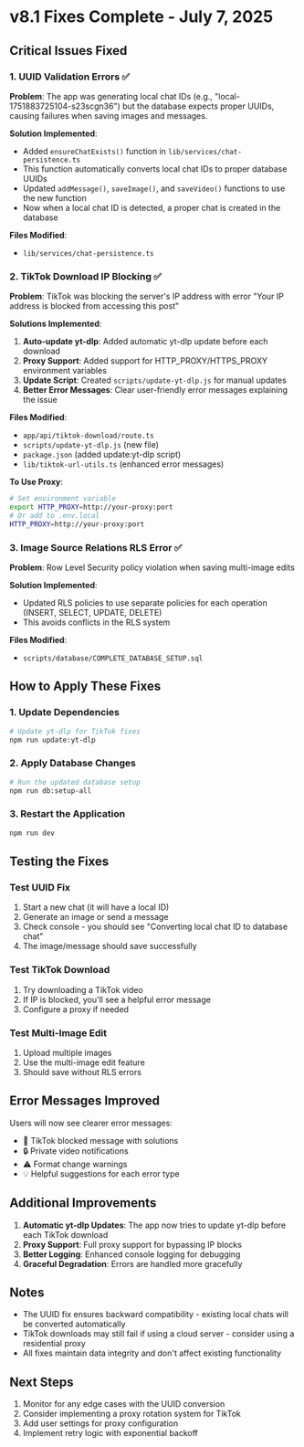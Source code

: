 # v8.1 Fixes Complete - July 7, 2025

## Critical Issues Fixed

### 1. UUID Validation Errors ✅

**Problem**: The app was generating local chat IDs (e.g., "local-1751883725104-s23scgn36") but the database expects proper UUIDs, causing failures when saving images and messages.

**Solution Implemented**:
- Added `ensureChatExists()` function in `lib/services/chat-persistence.ts`
- This function automatically converts local chat IDs to proper database UUIDs
- Updated `addMessage()`, `saveImage()`, and `saveVideo()` functions to use the new function
- Now when a local chat ID is detected, a proper chat is created in the database

**Files Modified**:
- `lib/services/chat-persistence.ts`

### 2. TikTok Download IP Blocking ✅

**Problem**: TikTok was blocking the server's IP address with error "Your IP address is blocked from accessing this post"

**Solutions Implemented**:
1. **Auto-update yt-dlp**: Added automatic yt-dlp update before each download
2. **Proxy Support**: Added support for HTTP_PROXY/HTTPS_PROXY environment variables
3. **Update Script**: Created `scripts/update-yt-dlp.js` for manual updates
4. **Better Error Messages**: Clear user-friendly error messages explaining the issue

**Files Modified**:
- `app/api/tiktok-download/route.ts`
- `scripts/update-yt-dlp.js` (new file)
- `package.json` (added update:yt-dlp script)
- `lib/tiktok-url-utils.ts` (enhanced error messages)

**To Use Proxy**:
```bash
# Set environment variable
export HTTP_PROXY=http://your-proxy:port
# Or add to .env.local
HTTP_PROXY=http://your-proxy:port
```

### 3. Image Source Relations RLS Error ✅

**Problem**: Row Level Security policy violation when saving multi-image edits

**Solution Implemented**:
- Updated RLS policies to use separate policies for each operation (INSERT, SELECT, UPDATE, DELETE)
- This avoids conflicts in the RLS system

**Files Modified**:
- `scripts/database/COMPLETE_DATABASE_SETUP.sql`

## How to Apply These Fixes

### 1. Update Dependencies
```bash
# Update yt-dlp for TikTok fixes
npm run update:yt-dlp
```

### 2. Apply Database Changes
```bash
# Run the updated database setup
npm run db:setup-all
```

### 3. Restart the Application
```bash
npm run dev
```

## Testing the Fixes

### Test UUID Fix
1. Start a new chat (it will have a local ID)
2. Generate an image or send a message
3. Check console - you should see "Converting local chat ID to database chat"
4. The image/message should save successfully

### Test TikTok Download
1. Try downloading a TikTok video
2. If IP is blocked, you'll see a helpful error message
3. Configure a proxy if needed

### Test Multi-Image Edit
1. Upload multiple images
2. Use the multi-image edit feature
3. Should save without RLS errors

## Error Messages Improved

Users will now see clearer error messages:
- 🚫 TikTok blocked message with solutions
- 🔒 Private video notifications
- ⚠️ Format change warnings
- 💡 Helpful suggestions for each error type

## Additional Improvements

1. **Automatic yt-dlp Updates**: The app now tries to update yt-dlp before each TikTok download
2. **Proxy Support**: Full proxy support for bypassing IP blocks
3. **Better Logging**: Enhanced console logging for debugging
4. **Graceful Degradation**: Errors are handled more gracefully

## Notes

- The UUID fix ensures backward compatibility - existing local chats will be converted automatically
- TikTok downloads may still fail if using a cloud server - consider using a residential proxy
- All fixes maintain data integrity and don't affect existing functionality

## Next Steps

1. Monitor for any edge cases with the UUID conversion
2. Consider implementing a proxy rotation system for TikTok
3. Add user settings for proxy configuration
4. Implement retry logic with exponential backoff